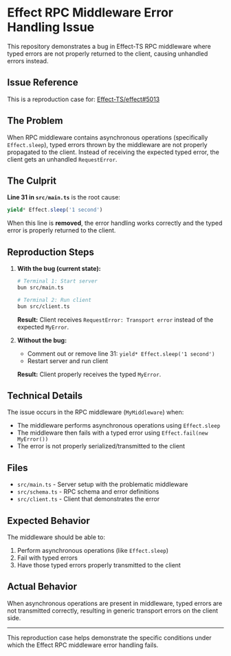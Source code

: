 # Effect RPC Middleware Error Handling Issue

This repository demonstrates a bug in Effect-TS RPC middleware where typed errors are not properly returned to the client, causing unhandled errors instead.

## Issue Reference

This is a reproduction case for: [Effect-TS/effect#5013](https://github.com/Effect-TS/effect/issues/5013)

## The Problem

When RPC middleware contains asynchronous operations (specifically `Effect.sleep`), typed errors thrown by the middleware are not properly propagated to the client. Instead of receiving the expected typed error, the client gets an unhandled `RequestError`.

## The Culprit

**Line 31 in `src/main.ts`** is the root cause:

```typescript
yield* Effect.sleep('1 second')
```

When this line is **removed**, the error handling works correctly and the typed error is properly returned to the client.

## Reproduction Steps

1. **With the bug (current state):**
   ```bash
   # Terminal 1: Start server
   bun src/main.ts
   
   # Terminal 2: Run client
   bun src/client.ts
   ```
   
   **Result:** Client receives `RequestError: Transport error` instead of the expected `MyError`.

2. **Without the bug:**
   - Comment out or remove line 31: `yield* Effect.sleep('1 second')`
   - Restart server and run client
   
   **Result:** Client properly receives the typed `MyError`.

## Technical Details

The issue occurs in the RPC middleware (`MyMiddleware`) when:
- The middleware performs asynchronous operations using `Effect.sleep`
- The middleware then fails with a typed error using `Effect.fail(new MyError())`
- The error is not properly serialized/transmitted to the client

## Files

- `src/main.ts` - Server setup with the problematic middleware
- `src/schema.ts` - RPC schema and error definitions  
- `src/client.ts` - Client that demonstrates the error

## Expected Behavior

The middleware should be able to:
1. Perform asynchronous operations (like `Effect.sleep`)
2. Fail with typed errors
3. Have those typed errors properly transmitted to the client

## Actual Behavior

When asynchronous operations are present in middleware, typed errors are not transmitted correctly, resulting in generic transport errors on the client side.

---

This reproduction case helps demonstrate the specific conditions under which the Effect RPC middleware error handling fails.
